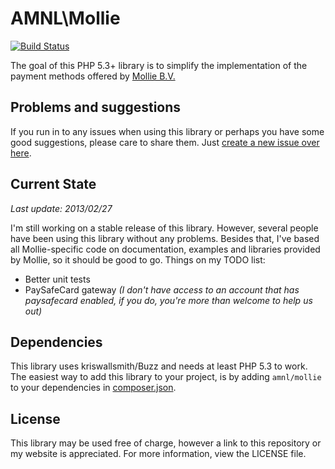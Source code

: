 # AMNL\Mollie
[![Build Status](https://travis-ci.org/itavero/AMNL-Mollie.png?branch=master)](https://travis-ci.org/itavero/AMNL-Mollie)

The goal of this PHP 5.3+ library is to simplify the implementation of the payment methods offered by [Mollie B.V.](http://www.mollie.nl)

## Problems and suggestions
If you run in to any issues when using this library or perhaps you have some good suggestions, please care to share them. Just [create a new issue over here](https://github.com/itavero/AMNL-Mollie/issues).

## Current State
*Last update: 2013/02/27*

I'm still working on a stable release of this library. However, several people have been using this library without any problems.
Besides that, I've based all Mollie-specific code on documentation, examples and libraries provided by Mollie, so it should be good to go.
Things on my TODO list:
+ Better unit tests
+ PaySafeCard gateway *(I don't have access to an account that has paysafecard enabled, if you do, you're more than welcome to help us out)*

## Dependencies
This library uses kriswallsmith/Buzz and needs at least PHP 5.3 to work.
The easiest way to add this library to your project, is by adding `amnl/mollie` to your dependencies in [composer.json](http://getcomposer.org/).

## License
This library may be used free of charge, however a link to this repository or my website is appreciated.
For more information, view the LICENSE file.